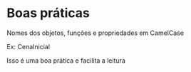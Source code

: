 # Boas práticas

Nomes dos objetos, funções e propriedades em CamelCase

Ex: CenaInicial

Isso é uma boa prática e facilita a leitura


